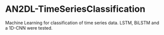 # AN2DL-TimeSeriesClassification
Machine Learning for classification of time series data. LSTM, BiLSTM and a 1D-CNN were tested.
